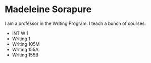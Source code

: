 # Madeleine Sorapure

I am a professor in the Writing Program. I teach a bunch of courses:

- INT W 1
- Writing 1
- Writing 105M
- Writing 155A
- Writing 155B
